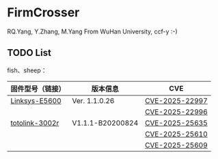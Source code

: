 # FirmCrosser 
RQ.Yang, Y.Zhang, M.Yang From WuHan University, 
ccf-y :-)

## TODO List

fish、sheep：

| 固件型号（链接） | 版本信息 | CVE |
| ---------------- | -------- | -------- |
| [Linksys-E5600](https://support.linksys.com/kb/article/4816-cn/) | Ver. 1.1.0.26 | [CVE-2025-22997](https://www.cve.org/CVERecord?id=CVE-2025-22997) |
|                  |          | [CVE-2025-22996](https://www.cve.org/CVERecord?id=CVE-2025-22996) |
| [totolink-3002r](https://www.totolink.net/home/menu/detail/menu_listtpl/download/id/193/ids/36.html) | V1.1.1-B20200824 | [CVE-2025-25635](https://www.cve.org/CVERecord?id=CVE-2025-25635) |
|  |                  | [CVE-2025-25610](https://www.cve.org/CVERecord?id=CVE-2025-25610) |
|                  |          | [CVE-2025-25609](https://www.cve.org/CVERecord?id=CVE-2025-25609) |

